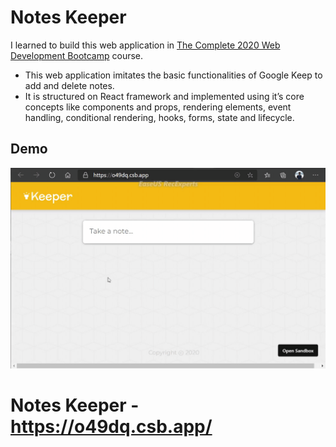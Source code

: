 # Notes Keeper
I learned to build this web application in [The Complete 2020 Web Development Bootcamp](https://www.udemy.com/course/the-complete-web-development-bootcamp/) course. 

- This web application imitates the basic functionalities of Google Keep to add and delete notes. 
- It is structured on React framework and implemented using it’s core concepts like components and props, rendering elements, event handling, conditional rendering, hooks, forms, state and lifecycle.

Demo
----------------
![Demo](https://github.com/Ayushman-500/Ayushman-500/blob/master/Notes-Keeper-Web-App-2.gif)

# Notes Keeper - https://o49dq.csb.app/

